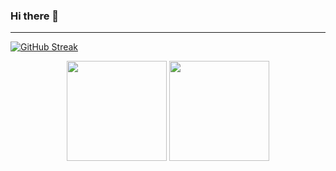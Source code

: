 ### Hi there 👋

<!--
**cometyang/cometyang** is a ✨ _special_ ✨ repository because its `README.md` (this file) appears on your GitHub profile.

Here are some ideas to get you started:

- 🔭 I’m currently working on ...
- 🌱 I’m currently learning ...
- 👯 I’m looking to collaborate on ...
- 🤔 I’m looking for help with ...
- 💬 Ask me about ...
- 📫 How to reach me: ...
- 😄 Pronouns: ...
- ⚡ Fun fact: ...
-->


---
  [![GitHub Streak](https://github-readme-streak-stats.herokuapp.com?user=cometyang)](https://git.io/streak-stats)
<p align="center">

  <img height="160" src="https://github-readme-stats.vercel.app/api/top-langs/?username=cometyang&theme=react&hide=html,css,dockerfile,shell,ejs,stylus&count_private=true&show_icons=true&hide_border=true&layout=compact"/>
  
  <img height="160" src="https://github-readme-stats.vercel.app/api?username=cometyang&count_private=true&show_icons=true&theme=react&include_all_commits=true&hide_border=true"/>
</p>
